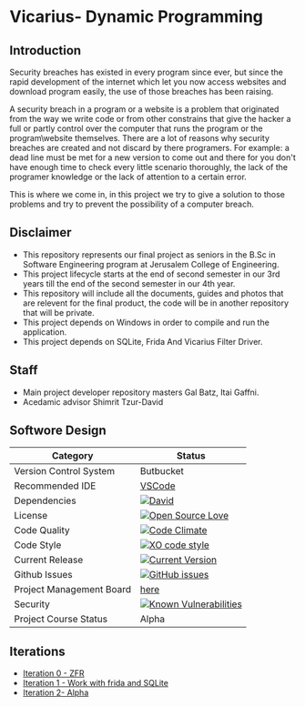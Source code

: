# Vicarius- Dynamic Programming

## Introduction
Security breaches has existed in every program since ever, but since the rapid development of the internet which let you
now access websites and download program easily, the use of those breaches has been raising.

A security breach in a program or a website is a problem that originated from the way we write code or from other constrains
that give the hacker a full or partly control over the computer that runs the program or the program\website themselves.
There are a lot of reasons why security breaches are created and not discard by there programers. For example:
a dead line must be met for a new version to come out and there for you don't have enough time to check every little scenario 
thoroughly, the lack of the programer knowledge or the lack of attention to a certain error.

This is where we come in, in this project we try to give a solution to those problems and try to prevent the possibility of a computer breach.

## Disclaimer
* This repository represents our final project as seniors in the B.Sc in Software Engineering program at Jerusalem College of Engineering.
* This project lifecycle starts at the end of second semester in our 3rd years till the end of the second semester in our 4th year.
* This repository will include all the documents, guides and photos that are relevent for the final product, the code will be in another repository that will be private.
* This project depends on Windows in order to compile and run the application.
* This project depends on SQLite, Frida And Vicarius Filter Driver.

## Staff
* Main project developer repository masters
Gal Batz, Itai Gaffni.
* Acedamic advisor Shimrit Tzur-David

## Softwore Design
| Category  | Status |
| ------------- | ------------- |
| Version Control System | Butbucket  |
| Recommended IDE  | [VSCode](https://visualstudio.github.com/) |
| Dependencies | [![David](https://img.shields.io/david/dev/idleberg/vscode-badges.svg?style=flat-square)](https://david-dm.org/batz91/Dynamic-Analysis--Final-Project-JCE?type=dev) |
| License | [![Open Source Love](https://badges.frapsoft.com/os/mit/mit.svg?v=102)](https://github.com/ellerbrock/open-source-badge/) |
| Code Quality | [![Code Climate](https://codeclimate.com/github/batz91/Tlushi.svg)](https://codeclimate.com/github/jce-il/batz91/Tlushi) |
| Code Style | [![XO code style](https://img.shields.io/badge/code_style-XO-5ed9c7.svg)](https://github.com/batz91/Dynamic-Analysis--Final-Project-JCE) |
| Current Release | [![Current Version](https://img.shields.io/github/release/batz91/Dynamic-Analysis--Final-Project-JCE.svg?style=flat)](https://github.com/batz91/Dynamic-Analysis--Final-Project-JCE/releases) |
| Github Issues | [![GitHub issues](https://img.shields.io/github/issues/batz91/Dynamic-Analysis--Final-Project-JCE.svg?style=flat)](https://github.com/batz91/Dynamic-Analysis--Final-Project-JCE/issues) |
| Project Management Board| [here](https://github.com/batz91/Dynamic-Analysis--Final-Project-JCE/projects/1) |
| Security | [![Known Vulnerabilities](https://snyk.io/test/github/batz91/Tlushi/badge.svg)](https://snyk.io/test/github/batz91/Dynamic-Analysis--Final-Project-JCE) |
| Project Course Status | Alpha |

## Iterations
* [Iteration 0 - ZFR](../../wiki/Iteration-ZFR)
* [Iteration 1 - Work with frida and SQLite](../../wiki/Iteration-1-----Work-with-frida-and-SQLite)
* [Iteration 2- Alpha](../../wiki/Iteration-2---Alpha)
